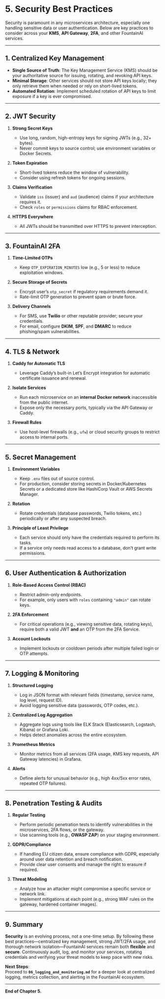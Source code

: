 
# 5. Security Best Practices

Security is paramount in any microservices architecture, especially one handling sensitive data or user authentication. Below are key practices to consider across your **KMS**, **API Gateway**, **2FA**, and other FountainAI services.

---

## 1. Centralized Key Management

- **Single Source of Truth**: The Key Management Service (KMS) should be your authoritative source for issuing, rotating, and revoking API keys.  
- **Minimal Storage**: Other services should not store API keys locally; they only retrieve them when needed or rely on short-lived tokens.  
- **Automated Rotation**: Implement scheduled rotation of API keys to limit exposure if a key is ever compromised.

---

## 2. JWT Security

1. **Strong Secret Keys**  
   - Use long, random, high-entropy keys for signing JWTs (e.g., 32+ bytes).  
   - Never commit keys to source control; use environment variables or Docker Secrets.

2. **Token Expiration**  
   - Short-lived tokens reduce the window of vulnerability.  
   - Consider using refresh tokens for ongoing sessions.

3. **Claims Verification**  
   - Validate `iss` (issuer) and `aud` (audience) claims if your architecture requires it.  
   - Check `roles` or `permissions` claims for RBAC enforcement.

4. **HTTPS Everywhere**  
   - All JWTs should be transmitted over HTTPS to prevent interception.

---

## 3. FountainAI 2FA

1. **Time-Limited OTPs**  
   - Keep `OTP_EXPIRATION_MINUTES` low (e.g., 5 or less) to reduce exploitation windows.

2. **Secure Storage of Secrets**  
   - Encrypt user’s `otp_secret` if regulatory requirements demand it.  
   - Rate-limit OTP generation to prevent spam or brute force.

3. **Delivery Channels**  
   - For SMS, use **Twilio** or other reputable provider; secure your credentials.  
   - For email, configure **DKIM**, **SPF**, and **DMARC** to reduce phishing/spam vulnerabilities.

---

## 4. TLS & Network

1. **Caddy for Automatic TLS**  
   - Leverage Caddy’s built-in Let’s Encrypt integration for automatic certificate issuance and renewal.

2. **Isolate Services**  
   - Run each microservice on an **internal Docker network** inaccessible from the public internet.  
   - Expose only the necessary ports, typically via the API Gateway or Caddy.

3. **Firewall Rules**  
   - Use host-level firewalls (e.g., `ufw`) or cloud security groups to restrict access to internal ports.

---

## 5. Secret Management

1. **Environment Variables**  
   - Keep `.env` files out of source control.  
   - For production, consider storing secrets in Docker/Kubernetes Secrets or a dedicated store like HashiCorp Vault or AWS Secrets Manager.

2. **Rotation**  
   - Rotate credentials (database passwords, Twilio tokens, etc.) periodically or after any suspected breach.

3. **Principle of Least Privilege**  
   - Each service should only have the credentials required to perform its tasks.  
   - If a service only needs read access to a database, don’t grant write permissions.

---

## 6. User Authentication & Authorization

1. **Role-Based Access Control (RBAC)**  
   - Restrict admin-only endpoints.  
   - For example, only users with `roles` containing `"admin"` can rotate keys.

2. **2FA Enforcement**  
   - For critical operations (e.g., viewing sensitive data, rotating keys), require both a valid JWT **and** an OTP from the 2FA Service.

3. **Account Lockouts**  
   - Implement lockouts or cooldown periods after multiple failed login or OTP attempts.

---

## 7. Logging & Monitoring

1. **Structured Logging**  
   - Log in JSON format with relevant fields (timestamp, service name, log level, request ID).  
   - Avoid logging sensitive data (passwords, OTP codes, etc.).

2. **Centralized Log Aggregation**  
   - Aggregate logs using tools like ELK Stack (Elasticsearch, Logstash, Kibana) or Grafana Loki.  
   - Helps detect anomalies across the entire ecosystem.

3. **Prometheus Metrics**  
   - Monitor metrics from all services (2FA usage, KMS key requests, API Gateway latencies) in Grafana.

4. **Alerts**  
   - Define alerts for unusual behavior (e.g., high 4xx/5xx error rates, repeated OTP failures).

---

## 8. Penetration Testing & Audits

1. **Regular Testing**  
   - Perform periodic penetration tests to identify vulnerabilities in the microservices, 2FA flows, or the gateway.  
   - Use scanning tools (e.g., **OWASP ZAP**) on your staging environment.

2. **GDPR/Compliance**  
   - If handling EU citizen data, ensure compliance with GDPR, especially around user data retention and breach notification.  
   - Provide clear user consents and manage the right to erasure if required.

3. **Threat Modeling**  
   - Analyze how an attacker might compromise a specific service or network link.  
   - Implement mitigations at each point (e.g., strong WAF rules on the gateway, hardened container images).

---

## 9. Summary

**Security** is an evolving process, not a one-time setup. By following these best practices—centralized key management, strong JWT/2FA usage, and thorough network isolation—FountainAI services remain both **flexible** and **secure**. Continuously audit, log, and monitor your services, rotating credentials and verifying your threat models to keep pace with new risks.

**Next Steps**:  
Proceed to **`06_logging_and_monitoring.md`** for a deeper look at centralized logging, metrics collection, and alerting in the FountainAI ecosystem.

---

**End of Chapter 5.**
